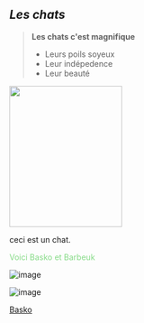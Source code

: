 ## *Les chats*

> **Les chats c'est magnifique**
> - Leurs poils soyeux
> - Leur indépedence
> - Leur beauté

<img src="https://github.com/user-attachments/assets/25b097cf-42ce-4824-b34a-ce4335bd48d5" width="200" height="250">

ceci est un chat. 

<font color="#86DB87">Voici Basko et Barbeuk</font>

![image](https://github.com/user-attachments/assets/7abbffea-1419-4a33-aa6a-2656707a1389)

![image](https://github.com/user-attachments/assets/af24d16a-f598-4c6a-a6b5-ca1559d8b4cf)

[Basko](../Basko)
